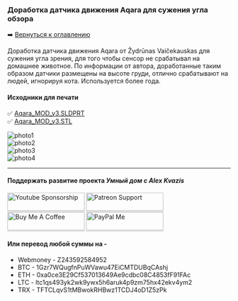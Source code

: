 ### Доработка датчика движения Aqara для сужения угла обзора     

:arrow_right: [Вернуться к оглавлению](https://github.com/kvazis/training/tree/master/lessons/articles/articles)    

Доработка датчика движения Aqara от Žydrūnas Vaičekauskas для сужения угла зрения, для того чтобы сенсор не срабатывал на домашнее животное. По информации от автора, доработанные таким образом датчики размещены на высоте груди, отлично срабатывают на людей, игнорируя кота. Используется более года.

#### Исходники для печати    
:white_check_mark: [Aqara_MOD_v3.SLDPRT](https://raw.githubusercontent.com/kvazis/training/master/lessons/articles/aqara_mod/Aqara_MOD_v3.SLDPRT)    
:white_check_mark: [Aqara_MOD_v3.STL](https://raw.githubusercontent.com/kvazis/training/master/lessons/articles/aqara_mod/Aqara_MOD_v3.STL)    

![photo1](https://raw.githubusercontent.com/kvazis/training/master/lessons/articles/aqara_mod/IMG_8809.JPG)    
![photo2](https://raw.githubusercontent.com/kvazis/training/master/lessons/articles/aqara_mod/IMG_8810.JPG)    
![photo3](https://raw.githubusercontent.com/kvazis/training/master/lessons/articles/aqara_mod/IMG_8811.JPG)    
![photo4](https://raw.githubusercontent.com/kvazis/training/master/lessons/articles/aqara_mod/IMG_8813.JPG)    

____
#### Поддержать развитие проекта *Умный дом с Alex Kvazis*    
<a href="https://www.youtube.com/channel/UCcq9onYHbs6go3kDpfBoqhg/join" target="_blank"><img src="https://raw.githubusercontent.com/kvazis/training/master/lessons/img/youtube.png" alt="Youtube Sponsorship" style="height: 41px !important;width: 174px !important;box-shadow: 0px 3px 2px 0px rgba(190, 190, 190, 0.5) !important;-webkit-box-shadow: 0px 3px 2px 0px rgba(190, 190, 190, 0.5) !important;" ></a>
<a href="https://www.patreon.com/alex_kvazis" target="_blank"><img src="https://raw.githubusercontent.com/kvazis/training/master/lessons/img/patreon-button.png" alt="Patreon Support" style="height: 41px !important;width: 174px !important;box-shadow: 0px 3px 2px 0px rgba(190, 190, 190, 0.5) !important;-webkit-box-shadow: 0px 3px 2px 0px rgba(190, 190, 190, 0.5) !important;" ></a>
<a href="https://www.buymeacoffee.com/greatkvazis" target="_blank"><img src="https://raw.githubusercontent.com/kvazis/training/master/lessons/img/buymeacoffee.png" alt="Buy Me A Coffee" style="height: 41px !important;width: 174px !important;box-shadow: 0px 3px 2px 0px rgba(190, 190, 190, 0.5) !important;-webkit-box-shadow: 0px 3px 2px 0px rgba(190, 190, 190, 0.5) !important;" ></a>
<a href="https://www.paypal.com/paypalme/greatkvazis" target="_blank"><img src="https://raw.githubusercontent.com/kvazis/training/master/lessons/img/paypal.png" alt="PayPal Me" style="height: 41px !important;width: 174px !important;box-shadow: 0px 3px 2px 0px rgba(190, 190, 190, 0.5) !important;-webkit-box-shadow: 0px 3px 2px 0px rgba(190, 190, 190, 0.5) !important;" ></a>

#### Или перевод любой суммы на -     
* Webmoney - Z243592584952
* BTC - 1Gzr7WQugfnPuWVawu47EiCMTDUBqCAshj
* ETH - 0xa0ce3E29Cf537013649Ae9cdbc08C4853fF91FAc
* LTC - ltc1qs493yk2wk9ywx5h6aruk4p9zm75hx42ekv4ym2
* TRX - TFTCLqvS1tMBwokRHBwz1TCDJ4oD1Z5zPk